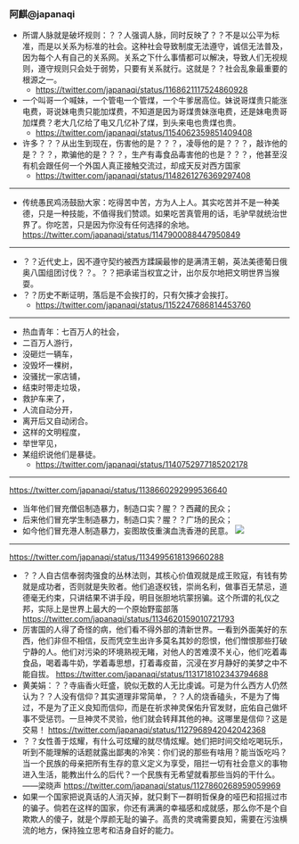 ### 阿麒@japanaqi
- 所谓人脉就是破坏规则：？？人强调人脉，同时反映了？？不是以公平为标准，而是以关系为标准的社会。这种社会导致制度无法遵守，诚信无法普及，因为每个人有自己的关系网。关系之下什么事情都可以解决，导致人们无视规则，遵守规则只会处于弱势，只要有关系就行。这就是？？社会乱象最重要的根源之一。
  - https://twitter.com/japanaqi/status/1168621117524860928
- 一个叫哥一个喊妹，一个管电一个管煤，一个牛爹居高位。妹说哥煤贵只能涨电费，哥说妹电贵只能加煤费，不知道是因为哥煤贵妹涨电费，还是妹电贵哥加煤费？老大几亿给了电又几亿补了煤，到头来电也贵煤也贵。
  - https://twitter.com/japanaqi/status/1154062359851409408
- 许多？？？从出生到现在，伤害他的是？？？，凌辱他的是？？？，敲诈他的是？？？，欺骗他的是？？？，生产有毒食品毒害他的也是？？？，他甚至沒有机会跟任何一个外国人真正接触交流过，却成天反对西方国家
  - https://twitter.com/japanaqi/status/1148261276369297408
---
- 传统愚民鸡汤鼓励大家：吃得苦中苦，方为人上人。其实吃苦并不是一种美德，只是一种技能，不值得我们赞颂。如果吃苦真管用的话，毛驴早就统治世界了。你吃苦，只是因为你没有任何选择的余地。
https://twitter.com/japanaqi/status/1147900088447950849
---
- ？？近代史上，因不遵守契约被西方蹂躏最惨的是满清王朝，英法美德葡日俄奥八国组团讨伐？？。？？把承诺当权宜之计，出尔反尔地把文明世界当猴耍。
- ？？历史不断证明，落后是不会挨打的，只有欠揍才会挨打。
  - https://twitter.com/japanaqi/status/1152247686814453760
---
- 热血青年：七百万人的社会，
- 二百万人游行，
- 没砸烂一辆车，
- 没毁坏一棵树，
- 没骚扰一家店铺，
- 结束时带走垃圾，
- 救护车来了，
- 人流自动分开，
- 离开后又自动闭合。
- 这样的文明程度，
- 举世罕见，
- 某组织说他们是暴徒。
  - https://twitter.com/japanaqi/status/1140752977185202178
---
https://twitter.com/japanaqi/status/1138660292999536640
- 当年他们冒充僧侣制造暴力，制造口实？腥？？西藏的民众；
- 后来他们冒充学生制造暴力，制造口实？腥？？广场的民众；
- 如今他们冒充港人制造暴力，妄图故伎重演血洗香港的民意。
![](https://pbs.twimg.com/media/D81VfWuXkAcuDip.jpg)
---
https://twitter.com/japanaqi/status/1134995618139660288
- ？？人自古信奉弱肉强食的丛林法则，其核心价值观就是成王败寇，有钱有势就是成功者，否则就是失败者。他们追逐权钱，崇尚名利，做事百无禁忌，道德毫无约束，只讲结果不讲手段，明目张胆地坑蒙拐骗。这个所谓的礼仪之邦，实际上是世界上最大的一个原始野蛮部落
https://twitter.com/japanaqi/status/1134620159010721793
- 厉害国的人得了奇怪的病，他们看不得外部的清新世界。一看到外面美好的东西，他们非但不相信，反而凭空生出许多莫名其妙的怨恨，他们憎恨那些打破宁静的人。他们对污染的环境熟视无睹，对他人的苦难漠不关心，他们吃着毒食品，喝着毒牛奶，学着毒思想，打着毒疫苗，沉浸在岁月静好的美梦之中不能自拔。
https://twitter.com/japanaqi/status/1131718102343794688
- 黄美娟：？？寺庙香火旺盛，貌似无数的人无比虔诚。可是为什么西方人仍然认为？？人没有信仰？其实道理非常简单，？？人的烧香磕头，不是为了悔过，不是为了正义良知而信仰，而是在祈求神灵保佑升官发财，庇佑自己做坏事不受惩罚。一旦神灵不灵验，他们就会转拜其他的神。这哪里是信仰？这是交易！
https://twitter.com/japanaqi/status/1127968942042042368
- ？？女性善于炫耀，有什么可炫耀的就尽情炫耀。她们把时间交给吃喝玩乐，听到不能理解的话题就露出鄙夷的冷笑：你们说的那些有啥用？能当饭吃吗？当一个民族的母亲把所有生存的意义定义为享受，阻拦一切有社会意义的事物进入生活，能教出什么的后代？一个民族有无希望就看那些当妈的干什么。——梁晓声
https://twitter.com/japanaqi/status/1127860268959059969
- 如果一个国家把说真话的人消灭掉，就只剩下一群明哲保身的哑巴和招摇过市的骗子。倘若在这样的国家，你还有满满的幸福感和成就感，那么你不是个自欺欺人的傻子，就是个厚颜无耻的骗子。高贵的灵魂需要良知，需要在污浊横流的地方，保持独立思考和洁身自好的能力。